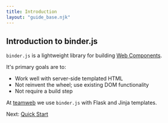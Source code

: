 ```yaml
---
title: Introduction
layout: "guide_base.njk"
---
```


## Introduction to binder.js

`binder.js` is a lightweight library for building [Web Components](https://developer.mozilla.org/en-US/docs/Web/Web_Components).

It's primary goals are to:  

- Work well with server-side templated HTML
- Not reinvent the wheel; use existing DOM functionality
- Not require a build step

At [teamweb](https://teamwebhq.com) we use `binder.js` with Flask and Jinja templates.  

Next: [Quick Start](/guide/quick-start)
